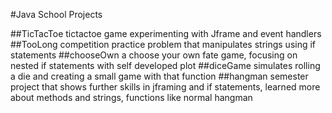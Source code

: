 #Java School Projects

##TicTacToe 
tictactoe game experimenting with Jframe and event handlers
##TooLong 
competition practice problem that manipulates strings using if statements
##chooseOwn 
a choose your own fate game, focusing on nested if statements with self developed plot
##diceGame
simulates rolling a die and creating a small game with that function
##hangman 
semester project that shows further skills in jframing and if statements, learned more about methods and strings, 
          functions like normal hangman
